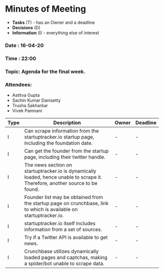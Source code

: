 # Minutes of Meeting
* **Tasks** (T) - has an Owner and a deadline
* **Decisions** (D)
* **Information** (I) - everything else of interest

### Date : 16-04-20
### Time : 22:00
### Topic: Agenda for the final week.
### Attendees: 
* Astitva Gupta
* Sachin Kumar Danisetty
* Trusha Sakharkar
* Vivek Pamnani

Type | Description | Owner | Deadline
---- | ----------- | ----- | --------
I | Can scrape information from the startuptracker.io startup page, including the foundation date. | - | -
I | Can get the founder from the startup page, including their twitter handle. | - | -
I | The news section on startuptracker.io is dynamically loaded, hence unable to scrape it. Therefore, another source to be found. | - | -
I | Founder list may be obtained from the startup page on crunchbase, link to which is available on startuptracker.io. | - | -
I | startuptracker.io itself includes information from a set of sources. | - | -
I | Try if a Twitter API is available to get news. | - | -
I | Crunchbase utilizes dynamically loaded pages and captchas, making a spider/bot unable to scrape data. | - | -